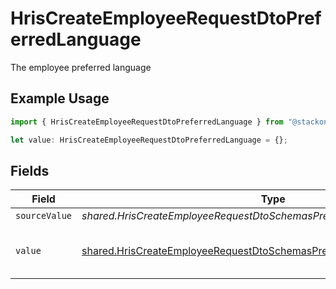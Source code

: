 # HrisCreateEmployeeRequestDtoPreferredLanguage

The employee preferred language

## Example Usage

```typescript
import { HrisCreateEmployeeRequestDtoPreferredLanguage } from "@stackone/stackone-client-ts/sdk/models/shared";

let value: HrisCreateEmployeeRequestDtoPreferredLanguage = {};
```

## Fields

| Field                                                                                                                                                       | Type                                                                                                                                                        | Required                                                                                                                                                    | Description                                                                                                                                                 | Example                                                                                                                                                     |
| ----------------------------------------------------------------------------------------------------------------------------------------------------------- | ----------------------------------------------------------------------------------------------------------------------------------------------------------- | ----------------------------------------------------------------------------------------------------------------------------------------------------------- | ----------------------------------------------------------------------------------------------------------------------------------------------------------- | ----------------------------------------------------------------------------------------------------------------------------------------------------------- |
| `sourceValue`                                                                                                                                               | *shared.HrisCreateEmployeeRequestDtoSchemasPreferredLanguageSourceValue*                                                                                    | :heavy_minus_sign:                                                                                                                                          | N/A                                                                                                                                                         |                                                                                                                                                             |
| `value`                                                                                                                                                     | [shared.HrisCreateEmployeeRequestDtoSchemasPreferredLanguageValue](../../../sdk/models/shared/hriscreateemployeerequestdtoschemaspreferredlanguagevalue.md) | :heavy_minus_sign:                                                                                                                                          | The ISO639-2 Code of the language                                                                                                                           | eng                                                                                                                                                         |